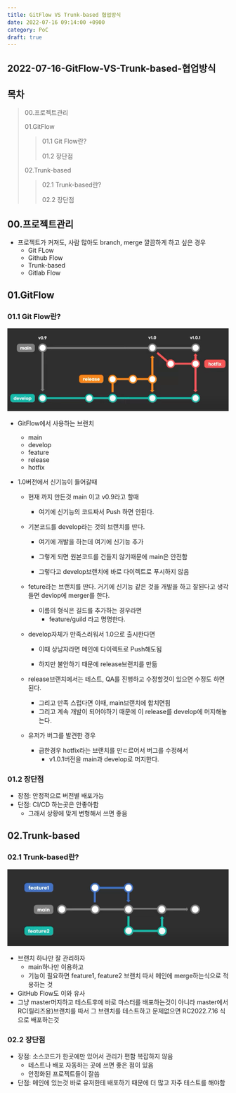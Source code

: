```yaml
---
title: GitFlow VS Trunk-based 협업방식
date: 2022-07-16 09:14:00 +0900
category: PoC
draft: true
---
```


## 2022-07-16-GitFlow-VS-Trunk-based-협업방식

## 목차

>00.프로젝트관리
>
>01.GitFlow
>
>>  01.1 Git Flow란? 
>>
>>  01.2 장단점
>
>02.Trunk-based
>
>>  02.1 Trunk-based란?
>>
>>  02.2 장단점
>

## 00.프로젝트관리

- 프로젝트가 커져도, 사람 많아도 branch, merge 깔끔하게 하고 싶은 경우
  - Git FLow
  - Github Flow
  - Trunk-based
  - Gitlab Flow

## 01.GitFlow

### 01.1 Git Flow란? 

![image-20220716141947641](../../assets/img/post/2022-07-16-gitFlow-VS-Trunk-based-협업방식/image-20220716141947641.png)

- GitFlow에서 사용하는 브랜치

  - main
  - develop
  - feature
  - release
  - hotfix

- 1.0버전에서 신기능이 들어갈때

  - 현재 까지 만든것 main 이고 v0.9라고 할때
    - 여기에 신기능의 코드짜서 Push 하면 안된다.

  - 기본코드를 develop라는 것의 브랜치를 딴다.

    - 여기에 개발을 하는데 여기에 신기능 추가
    - 그렇게 되면 원본코드를 건들지 않기때문에 main은 안전함

    - 그렇다고 develop브랜치에 바로 다이렉트로 푸시하지 않음

  - feture라는 브랜치를 딴다. 거기에 신기능 같은 것을 개발을 하고 잘된다고 생각들면 devlop에 merger를 한다.
    - 이름의 형식은 길드를 추가하는 경우라면
      - feature/guild 라고 명명한다.

  - develop자체가 만족스러워서 1.0으로 출시한다면

    - 이때 상남자라면 메인에 다이렉트로 Push해도됨

    - 하지만 불안하기 때문에 release브랜치를 만듦

  - release브랜치에서는 테스트, QA를 진행하고 수정할것이 있으면 수정도 하면 된다. 
    - 그리고 만족 스럽다면 이때, main브랜치에 합치면됨
    - 그리고 계속 개발이 되어야하기 때문에 이 release를 develop에 머지해놓는다.

  - 유저가 버그를 발견한 경우
    - 급한경우 hotfix라는 브랜치를 만ㄷ르어서 버그를 수정해서 
      - v1.0.1버전을 main과 develop로 머지한다.

### 01.2 장단점

- 장점: 안정적으로 버전별 배포가능
- 단점: CI/CD 하는곳은 안좋아함
  - 그래서 상황에 맞게 변형해서 쓰면 좋음

## 02.Trunk-based

### 02.1 Trunk-based란?

![image-20220716142223328](../../assets/img/post/2022-07-16-gitFlow-VS-Trunk-based-협업방식/image-20220716142223328.png)

- 브랜치 하나만 잘 관리하자
  - main하나만 이용하고
  - 기능이 필요하면 feature1, feature2 브랜치 따서 메인에 merge하는식으로 적용하는 것
- GitHub Flow도 이와 유사
- 그냥 master머지하고 테스트후에 바로 마스터를 배포하는것이 아니라 master에서 RC(릴리즈용)브랜치를 따서 그 브랜치를 테스트하고 문제없으면 RC2022.7.16 식으로 배포하는것

### 02.2 장단점

- 장점: 소스코드가 한곳에만 있어서 관리가 편함 복잡하지 않음
  - 테스트나 배포 자동하는 곳에 쓰면 좋은 점이 있음
  - 안정화된 프로젝트들이 잘씀
- 단점: 메인에 있는것 바로 유저한테 배포하기 때문에 더 많고 자주 테스트를 해야함